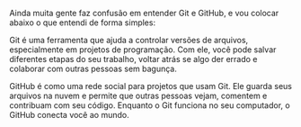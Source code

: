 Ainda muita gente faz confusão em entender Git e GitHub, e vou colocar abaixo o que entendi de forma simples: 

Git é uma ferramenta que ajuda a controlar versões de arquivos, especialmente em projetos de programação. Com ele, você pode salvar diferentes etapas do seu trabalho, voltar atrás se algo der errado e colaborar com outras pessoas sem bagunça.

GitHub é como uma rede social para projetos que usam Git. Ele guarda seus arquivos na nuvem e permite que outras pessoas vejam, comentem e contribuam com seu código. Enquanto o Git funciona no seu computador, o GitHub conecta você ao mundo.
